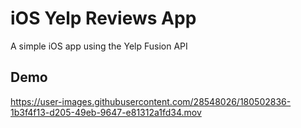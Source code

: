 # iOS Yelp Reviews App

A simple iOS app using the Yelp Fusion API

## Demo

https://user-images.githubusercontent.com/28548026/180502836-1b3f4f13-d205-49eb-9647-e81312a1fd34.mov

